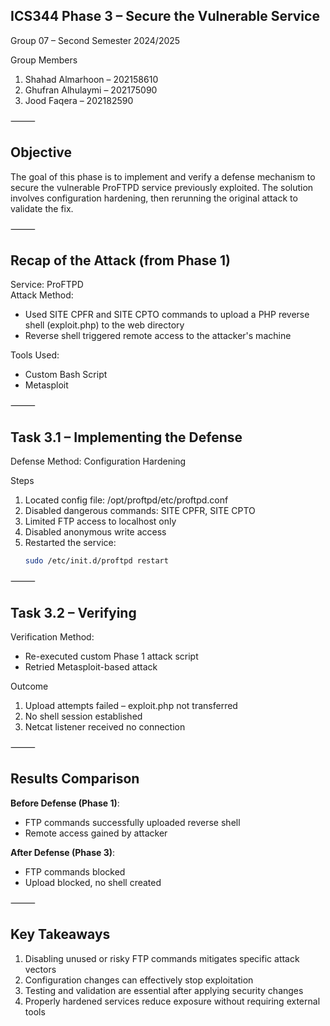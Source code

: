## ICS344 Phase 3 – Secure the Vulnerable Service

Group 07 – Second Semester 2024/2025

Group Members
 1. Shahad Almarhoon – 202158610
 2. Ghufran Alhulaymi – 202175090
 3. Jood Faqera – 202182590

⸻

## Objective

The goal of this phase is to implement and verify a defense mechanism to secure the vulnerable ProFTPD service previously exploited. The solution involves configuration hardening, then rerunning the original attack to validate the fix.

⸻

## Recap of the Attack (from Phase 1)

Service: ProFTPD  
Attack Method:
 - Used SITE CPFR and SITE CPTO commands to upload a PHP reverse shell (exploit.php) to the web directory
 - Reverse shell triggered remote access to the attacker's machine

Tools Used:
 - Custom Bash Script
 - Metasploit

⸻

## Task 3.1 – Implementing the Defense

Defense Method: Configuration Hardening

Steps
 1. Located config file: /opt/proftpd/etc/proftpd.conf
 2. Disabled dangerous commands: SITE CPFR, SITE CPTO
 3. Limited FTP access to localhost only
 4. Disabled anonymous write access
 5. Restarted the service:
    ```bash
    sudo /etc/init.d/proftpd restart
    ```

⸻

## Task 3.2 – Verifying

Verification Method:
 - Re-executed custom Phase 1 attack script
 - Retried Metasploit-based attack

Outcome
 1. Upload attempts failed – exploit.php not transferred
 2. No shell session established
 3. Netcat listener received no connection

⸻

## Results Comparison

**Before Defense (Phase 1)**:
 - FTP commands successfully uploaded reverse shell
 - Remote access gained by attacker

**After Defense (Phase 3)**:
 - FTP commands blocked
 - Upload blocked, no shell created

⸻

## Key Takeaways
 1. Disabling unused or risky FTP commands mitigates specific attack vectors
 2. Configuration changes can effectively stop exploitation
 3. Testing and validation are essential after applying security changes
 4. Properly hardened services reduce exposure without requiring external tools
